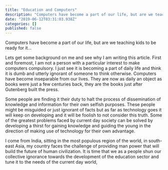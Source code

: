 ```yaml
---
title: "Education and Computers"
description: "Computers have become a part of our life, but are we teaching kids to be ready for it…"
date: "2019-06-12T03:31:03.938Z"
categories: []
published: false
---
```


Computers have become a part of our life, but are we teaching kids to be ready for it…

Lets get some background on me and see why I am writing this article. First and foremost, I am not a person with a particular interest to make computers compulsory. I just see it is becoming a part of daily life and think it is dumb and utterly ignorant of someone to think otherwise. Computers have become inseparable from our lives. They are now as daily an object as books were just a few centuries back, they are the books just after Gutenberg built the press.

Some people are finding it their duty to halt the process of dissemination of knowledge and information for their own selfish purposes. These people might be misguided or just ignorant of facts but as far as technology goes it will keep on developing and it will be foolish to not consider this truth. Some of the greatest problems faced by current day society can be solved by developing a thirst for gaining knowledge and guiding the young in the direction of making use of technology for their own advantage. 

I come from India, sitting in the most populous region of the world, in south-east Asia, my country faces the challenge of providing man power that will build the future of human civilization. It is time that we as a people shun our collective ignorance towards the development of the education sector and tune it to the needs of the current day world,
